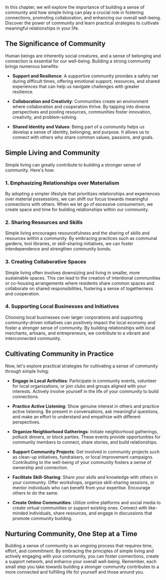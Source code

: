 
In this chapter, we will explore the importance of building a sense of community and how simple living can play a crucial role in fostering connections, promoting collaboration, and enhancing our overall well-being. Discover the power of community and learn practical strategies to cultivate meaningful relationships in your life.

The Significance of Community
-----------------------------

Human beings are inherently social creatures, and a sense of belonging and connection is essential for our well-being. Building a strong community brings numerous benefits:

* **Support and Resilience**: A supportive community provides a safety net during difficult times, offering emotional support, resources, and shared experiences that can help us navigate challenges with greater resilience.

* **Collaboration and Creativity**: Communities create an environment where collaboration and cooperation thrive. By tapping into diverse perspectives and pooling resources, communities foster innovation, creativity, and problem-solving.

* **Shared Identity and Values**: Being part of a community helps us develop a sense of identity, belonging, and purpose. It allows us to connect with others who share common values, passions, and goals.

Simple Living and Community
---------------------------

Simple living can greatly contribute to building a stronger sense of community. Here's how:

### 1. **Emphasizing Relationships over Materialism**

By adopting a simpler lifestyle that prioritizes relationships and experiences over material possessions, we can shift our focus towards meaningful connections with others. When we let go of excessive consumerism, we create space and time for building relationships within our community.

### 2. **Sharing Resources and Skills**

Simple living encourages resourcefulness and the sharing of skills and resources within a community. By embracing practices such as communal gardens, tool libraries, or skill-sharing initiatives, we can foster interdependence and strengthen community bonds.

### 3. **Creating Collaborative Spaces**

Simple living often involves downsizing and living in smaller, more sustainable spaces. This can lead to the creation of intentional communities or co-housing arrangements where residents share common spaces and collaborate on shared responsibilities, fostering a sense of togetherness and cooperation.

### 4. **Supporting Local Businesses and Initiatives**

Choosing local businesses over larger corporations and supporting community-driven initiatives can positively impact the local economy and foster a stronger sense of community. By building relationships with local merchants, artisans, and entrepreneurs, we contribute to a vibrant and interconnected community.

Cultivating Community in Practice
---------------------------------

Now, let's explore practical strategies for cultivating a sense of community through simple living:

* **Engage in Local Activities**: Participate in community events, volunteer for local organizations, or join clubs and groups aligned with your interests. Actively involve yourself in the life of your community to build connections.

* **Practice Active Listening**: Show genuine interest in others and practice active listening. Be present in conversations, ask meaningful questions, and make an effort to understand and empathize with different perspectives.

* **Organize Neighborhood Gatherings**: Initiate neighborhood gatherings, potluck dinners, or block parties. These events provide opportunities for community members to connect, share stories, and build relationships.

* **Support Community Projects**: Get involved in community projects such as clean-up initiatives, fundraisers, or local improvement campaigns. Contributing to the well-being of your community fosters a sense of ownership and connection.

* **Facilitate Skill-Sharing**: Share your skills and knowledge with others in your community. Offer workshops, organize skill-sharing sessions, or mentor individuals who can benefit from your expertise. Encourage others to do the same.

* **Create Online Communities**: Utilize online platforms and social media to create virtual communities or support existing ones. Connect with like-minded individuals, share resources, and engage in discussions that promote community building.

Nurturing Community, One Step at a Time
---------------------------------------

Building a sense of community is an ongoing process that requires time, effort, and commitment. By embracing the principles of simple living and actively engaging with your community, you can foster connections, create a support network, and enhance your overall well-being. Remember, each small step you take towards building a stronger community contributes to a more connected and fulfilling life for yourself and those around you.
